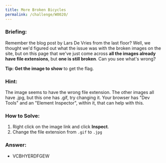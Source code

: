 ```yaml
---
title: More Broken Bicycles
permalink: /challenge/W0020/
---
```


### Briefing: 
Remember the blog post by Lars De Vries from the last floor? Well, we thought we'd figured out what the issue was with the broken images on the site, but on this page that we've just come across **all the images already have file extensions**, but **one is still broken**. Can you see what's wrong?

**Tip:** **Get the image to show** to get the flag.

### Hint:
The image seems to have the wrong file extension. The other images all have .jpg, but this one has .gif, try changing it. Your browser has "Dev Tools" and an "Element Inspector", within it, that can help with this.

### How to Solve: 
1. Right click on the image link and click **Inspect**.
2. Change the file extension from `.gif` to `.jpg`

### Answer:
- VCBHYERDFGEW